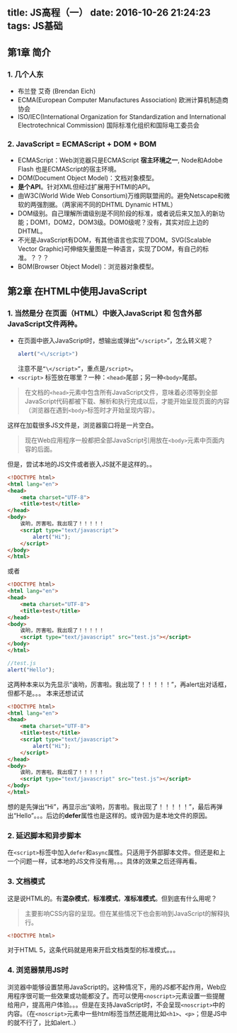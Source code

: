 ﻿title: JS高程（一）
date: 2016-10-26 21:24:23
tags: JS基础
---
## 第1章 简介
### 1. 几个人东
* 布兰登 艾奇 (Brendan Eich)
* ECMA(European Computer Manufactures Association) 欧洲计算机制造商协会
* ISO/IEC(International Organization for Standardization and International Electrotechnical Commission) 国际标准化组织和国际电工委员会

### 2. JavaScript = ECMAScript + DOM + BOM
* ECMAScript：Web浏览器只是ECMAScript **宿主环境之一**, Node和Adobe Flash 也是ECMAScript的宿主环境。
* DOM(Document Object Model)：文档对象模型。
 * **是个API**。针对XML但经过扩展用于HTMl的API。
 * 由W3C(World Wide Web Consortium)万维网联盟闹的。避免Netscape和微软的两强割据。（两家闹不同的DHTML Dynamic HTML）
 * DOM级别。自己理解所谓级别是不同阶段的标准，或者说后来又加入的新功能；DOM1，DOM2，DOM3级。DOM0级呢？没有，其实对应上边的DHTML。 
 * 不光是JavaScript有DOM，有其他语言也实现了DOM。SVG(Scalable Vector Graphic)可伸缩矢量图是一种语言，实现了DOM，有自己的标准。？？？
* BOM(Browser Object Model)：浏览器对象模型。
<!--more-->

## 第2章 在HTML中使用JavaScript
### 1. 当然是分 在页面（HTML）中嵌入JavaScript 和 包含外部JavaScript文件两种。
* 在页面中嵌入JavaScript时，想输出或弹出“`</script>`”，怎么转义呢？
  ``` javascript
  alert("<\/script>")
  ```
  注意不是`“\</script>”`，重点是`/script>`。
* `<script>` 标签放在哪里？一种：`<head>`尾部；另一种`<body>`尾部。

> 在文档的`<head>`元素中包含所有JavaScript文件，意味着必须等到全部JavaScript代码都被下载、解析和执行完成以后，才能开始呈现页面的内容（浏览器在遇到`<body>`标签时才开始呈现内容）。

  这样在加载很多JS文件是，浏览器窗口将是一片空白。

> 现在Web应用程序一般都把全部JavaScript引用放在`<body>`元素中页面内容的后面。

  但是，尝试本地的JS文件或者嵌入JS就不是这样的。。
``` html
<!DOCTYPE html>
<html lang="en">
<head>
    <meta charset="UTF-8">
	<title>test</title>
</head>
<body>
	诶哟，厉害啦。我出现了！！！！！
    <script type="text/javascript">
        alert("Hi");
    </script>
</body>
</html>
```
  或者
``` html
<!DOCTYPE html>
<html lang="en">
<head>
    <meta charset="UTF-8">
    <title>test</title>
</head>
<body>
    诶哟，厉害啦。我出现了！！！！！
    <script type="text/javascript" src="test.js"></script>
</body>
</html>
```

``` javascript
//test.js
alert("Hello");
```
  这两种本来以为先显示“诶哟，厉害啦。我出现了！！！！！”，再alert出对话框，但都不是。。。
  本来还想试试
``` html
<!DOCTYPE html>
<html lang="en">
<head>
    <meta charset="UTF-8">
    <title>test</title>
    <script type="text/javascript">
	    alert("Hi");
	</script>
</head>
<body>
	诶哟，厉害啦。我出现了！！！！！
	<script type="text/javascript" src="test.js"></script>
</body>
</html>
```
  想的是先弹出“Hi”，再显示出“诶哟，厉害啦。我出现了！！！！！”，最后再弹出“Hello”。。。后边的**defer**属性也是这样的。或许因为是本地文件的原因。
 
### 2. 延迟脚本和异步脚本
在`<script>`标签中加入`defer`和`async`属性。只适用于外部脚本文件。但还是和上一个问题一样，试本地的JS文件没有用。。。具体的效果之后还得再看。
### 3. 文档模式
这是说HTML的。有**混杂模式**，**标准模式**，**准标准模式**。但到底有什么用呢？
> 主要影响CSS内容的呈现。但在某些情况下也会影响到JavaScript的解释执行。

``` html
<!DOCTYPE html>
```
对于HTML 5，这条代码就是用来开启文档类型的标准模式。。。
### 4. 浏览器禁用JS时
浏览器中能够设置禁用JavaScript的。这种情况下，用的JS都不起作用，Web应用程序很可能一些效果或功能都没了。而可以使用`<noscript>`元素设置一些提醒给用户，提高用户体验。。。但是在支持JavaScript时，不会呈现`<noscript>`中的内容。（在`<noscript>`元素中一些html标签当然还能用比如`<h1>`、`<p>`；但是JS中的就不行了，比如alert..）
